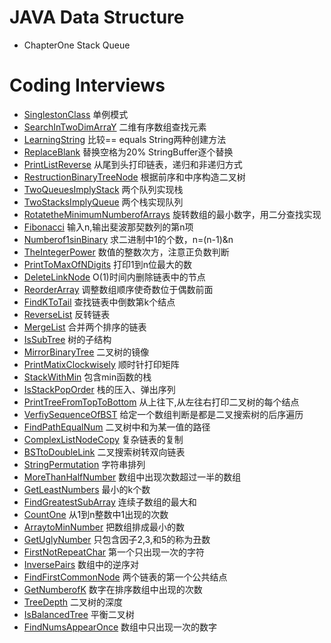 # JAVA Data Structure

- ChapterOne Stack Queue

# Coding Interviews
- [SinglestonClass](https://github.com/guangxush/JavaDataStructure/blob/master/src/codingInterviews/SingletonClass1.java) 单例模式
- [SearchInTwoDimArraY](https://github.com/guangxush/JavaDataStructure/blob/master/src/codingInterviews/SearchInTwoDimArrays.java) 二维有序数组查找元素
- [LearningString](https://github.com/guangxush/JavaDataStructure/blob/master/src/codingInterviews/LearnString.java) 比较== equals String两种创建方法
- [ReplaceBlank](https://github.com/guangxush/JavaDataStructure/blob/master/src/codingInterviews/ReplaceBlank.java) 替换空格为20% StringBuffer逐个替换
- [PrintListReverse](https://github.com/guangxush/JavaDataStructure/blob/master/src/codingInterviews/PrintListReverse.java) 从尾到头打印链表，递归和非递归方式
- [RestructionBinaryTreeNode](https://github.com/guangxush/JavaDataStructure/blob/master/src/codingInterviews/RestructionBinaryTreeNode.java) 根据前序和中序构造二叉树
- [TwoQueuesImplyStack](https://github.com/guangxush/JavaDataStructure/blob/master/src/codingInterviews/TwoQueuesImplyStack.java) 两个队列实现栈
- [TwoStacksImplyQueue](https://github.com/guangxush/JavaDataStructure/blob/master/src/codingInterviews/TwoStacksImplyQueue.java) 两个栈实现队列
- [RotatetheMinimumNumberofArrays](https://github.com/guangxush/JavaDataStructure/blob/master/src/codingInterviews/RotatetheMinimumNumberofArrays.java) 旋转数组的最小数字，用二分查找实现
- [Fibonacci](https://github.com/guangxush/JavaDataStructure/blob/master/src/codingInterviews/Fibonacci.java) 输入n,输出斐波那契数列的第n项
- [Numberof1sinBinary](https://github.com/guangxush/JavaDataStructure/blob/master/src/codingInterviews/Numberof1sinBinary.java) 求二进制中1的个数，n=(n-1)&n
- [TheIntegerPower](https://github.com/guangxush/JavaDataStructure/blob/master/src/codingInterviews/TheIntegerPower.java) 数值的整数次方，注意正负数判断
- [PrintToMaxOfNDigits](https://github.com/guangxush/JavaDataStructure/blob/master/src/codingInterviews/PrintToMaxOfNDigits.java) 打印1到n位最大的数
- [DeleteLinkNode](https://github.com/guangxush/JavaDataStructure/blob/master/src/codingInterviews/DeleteLinkNode.java) O(1)时间内删除链表中的节点
- [ReorderArray](https://github.com/guangxush/JavaDataStructure/blob/master/src/codingInterviews/ReorderArray.java) 调整数组顺序使奇数位于偶数前面
- [FindKToTail](https://github.com/guangxush/JavaDataStructure/blob/master/src/codingInterviews/FindKToTail.java) 查找链表中倒数第k个结点
- [ReverseList](https://github.com/guangxush/JavaDataStructure/blob/master/src/codingInterviews/ReverseList.java) 反转链表
- [MergeList](https://github.com/guangxush/JavaDataStructure/blob/master/src/codingInterviews/MergeList.java) 合并两个排序的链表
- [IsSubTree](https://github.com/guangxush/JavaDataStructure/blob/master/src/codingInterviews/IsSubTree.java) 树的子结构
- [MirrorBinaryTree](https://github.com/guangxush/JavaDataStructure/blob/master/src/codingInterviews/MirrorBinaryTree.java) 二叉树的镜像
- [PrintMatixClockwisely](https://github.com/guangxush/JavaDataStructure/blob/master/src/codingInterviews/PrintMatixClockwisely.java) 顺时针打印矩阵
- [StackWithMin](https://github.com/guangxush/JavaDataStructure/blob/master/src/codingInterviews/StackWithMin.java) 包含min函数的栈
- [IsStackPopOrder](https://github.com/guangxush/JavaDataStructure/blob/master/src/codingInterviews/IsStackPopOrder.java) 栈的压入、弹出序列
- [PrintTreeFromTopToBottom](https://github.com/guangxush/JavaDataStructure/blob/master/src/codingInterviews/PrintTreeFromTopToBottom.java) 从上往下,从左往右打印二叉树的每个结点
- [VerfiySequenceOfBST](https://github.com/guangxush/JavaDataStructure/blob/master/src/codingInterviews/VerfiySequenceOfBST.java) 给定一个数组判断是都是二叉搜索树的后序遍历
- [FindPathEqualNum](https://github.com/guangxush/JavaDataStructure/blob/master/src/codingInterviews/FindPathEqualNum.java) 二叉树中和为某一值的路径
- [ComplexListNodeCopy](https://github.com/guangxush/JavaDataStructure/blob/master/src/codingInterviews/ComplexListNodeCopy.java) 复杂链表的复制
- [BSTtoDoubleLink](https://github.com/guangxush/JavaDataStructure/blob/master/src/codingInterviews/BSTtoDoubleLink.java) 二叉搜索树转双向链表
- [StringPermutation](https://github.com/guangxush/JavaDataStructure/blob/master/src/codingInterviews/StringPermutation.java) 字符串排列
- [MoreThanHalfNumber](https://github.com/guangxush/JavaDataStructure/blob/master/src/codingInterviews/MoreThanHalfNumber.java) 数组中出现次数超过一半的数组
- [GetLeastNumbers](https://github.com/guangxush/JavaDataStructure/blob/master/src/codingInterviews/GetLeastNumbers.java) 最小的k个数
- [FindGreatestSubArray](https://github.com/guangxush/JavaDataStructure/blob/master/src/codingInterviews/FindGreatestSubArray.java) 连续子数组的最大和
- [CountOne](https://github.com/guangxush/JavaDataStructure/blob/master/src/codingInterviews/CountOne.java) 从1到n整数中1出现的次数
- [ArraytoMinNumber](https://github.com/guangxush/JavaDataStructure/blob/master/src/codingInterviews/ArraytoMinNumber.java) 把数组排成最小的数
- [GetUglyNumber](https://github.com/guangxush/JavaDataStructure/blob/master/src/codingInterviews/GetUglyNumber.java) 只包含因子2,3,和5的称为丑数
- [FirstNotRepeatChar](https://github.com/guangxush/JavaDataStructure/blob/master/src/codingInterviews/FirstNotRepeatChar.java)  第一个只出现一次的字符
- [InversePairs](https://github.com/guangxush/JavaDataStructure/blob/master/src/codingInterviews/InversePairs.java) 数组中的逆序对
- [FindFirstCommonNode](https://github.com/guangxush/JavaDataStructure/blob/master/src/codingInterviews/FindFirstCommonNode.java) 两个链表的第一个公共结点
- [GetNumberofK](https://github.com/guangxush/JavaDataStructure/blob/master/src/codingInterviews/GetNumberofK.java) 数字在排序数组中出现的次数
- [TreeDepth](https://github.com/guangxush/JavaDataStructure/blob/master/src/codingInterviews/TreeDepth.java) 二叉树的深度
- [IsBalancedTree](https://github.com/guangxush/JavaDataStructure/blob/master/src/codingInterviews/IsBalancedTree.java) 平衡二叉树
- [FindNumsAppearOnce](https://github.com/guangxush/JavaDataStructure/blob/master/src/codingInterviews/FindNumsAppearOnce.java) 数组中只出现一次的数字
